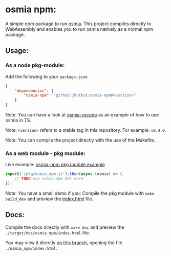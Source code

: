 # osmia npm:

A simple npm package to run [osmia](https://github.com/jkutkut/osmia). This project compiles directly to WebAssembly and enables you to run osmia natively as a normal npm package.

## Usage:

### As a node pkg-module:

Add the following to your `package.json`:

```json
{
    "dependencies": {
        "osmia-npm": "github:jkutkut/osmia-npm#<version>"
    }
}
```

Note: You can have a look at [osmia-vscode](https://github.com/jkutkut/osmia-vscode) as an example of how to use osmia in TS.

Note: `<version>` refers to a stable tag in this repository. For example: `v0.4.0`.

Note: You can compile the project directly with the use of the Makefile.

### As a web module - pkg module:

Live example: [osmia-npm pkg module example](https://jkutkut.github.io/osmia-npm/)

```js
import('/pkg/osmia_npm.js').then(async (osmia) => {
    // TODO use osmia-npm API here
});
```

Note: You have a small demo if you: Compile the pkg module with `make build_dev` and preview the [index.html](./index.html) file.

## Docs:

Compile the docs directly with `make doc` and preview the `./target/doc/osmia_npm/index.html` file.

You may view it directly [on this branch](https://github.com/Jkutkut/osmia-npm/tree/documentation), opening the file `./osmia_npm/index.html`.
